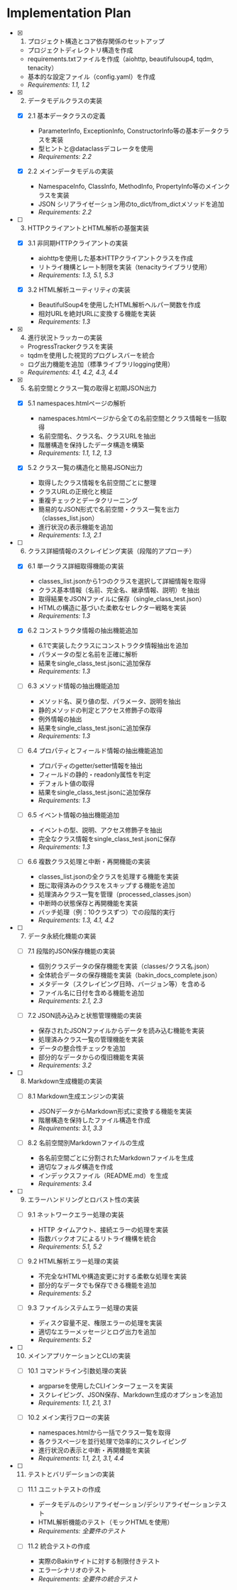 # Implementation Plan

- [x] 1. プロジェクト構造とコア依存関係のセットアップ
  - プロジェクトディレクトリ構造を作成
  - requirements.txtファイルを作成（aiohttp, beautifulsoup4, tqdm, tenacity）
  - 基本的な設定ファイル（config.yaml）を作成
  - _Requirements: 1.1, 1.2_

- [x] 2. データモデルクラスの実装
  - [x] 2.1 基本データクラスの定義
    - ParameterInfo, ExceptionInfo, ConstructorInfo等の基本データクラスを実装
    - 型ヒントと@dataclassデコレータを使用
    - _Requirements: 2.2_
  
  - [x] 2.2 メインデータモデルの実装
    - NamespaceInfo, ClassInfo, MethodInfo, PropertyInfo等のメインクラスを実装
    - JSON シリアライゼーション用のto_dict/from_dictメソッドを追加
    - _Requirements: 2.2_

- [ ] 3. HTTPクライアントとHTML解析の基盤実装
  - [x] 3.1 非同期HTTPクライアントの実装
    - aiohttpを使用した基本HTTPクライアントクラスを作成
    - リトライ機構とレート制限を実装（tenacityライブラリ使用）
    - _Requirements: 1.3, 5.1, 5.3_
  
  - [x] 3.2 HTML解析ユーティリティの実装
    - BeautifulSoup4を使用したHTML解析ヘルパー関数を作成
    - 相対URLを絶対URLに変換する機能を実装
    - _Requirements: 1.3_

- [x] 4. 進行状況トラッカーの実装
  - ProgressTrackerクラスを実装
  - tqdmを使用した視覚的プログレスバーを統合
  - ログ出力機能を追加（標準ライブラリlogging使用）
  - _Requirements: 4.1, 4.2, 4.3, 4.4_

- [x] 5. 名前空間とクラス一覧の取得と初期JSON出力
  - [x] 5.1 namespaces.htmlページの解析
    - namespaces.htmlページから全ての名前空間とクラス情報を一括取得
    - 名前空間名、クラス名、クラスURLを抽出
    - 階層構造を保持したデータ構造を構築
    - _Requirements: 1.1, 1.2, 1.3_
  
  - [x] 5.2 クラス一覧の構造化と簡易JSON出力
    - 取得したクラス情報を名前空間ごとに整理
    - クラスURLの正規化と検証
    - 重複チェックとデータクリーニング
    - 簡易的なJSON形式で名前空間・クラス一覧を出力（classes_list.json）
    - 進行状況の表示機能を追加
    - _Requirements: 1.3, 2.1_

- [ ] 6. クラス詳細情報のスクレイピング実装（段階的アプローチ）
  - [x] 6.1 単一クラス詳細取得機能の実装
    - classes_list.jsonから1つのクラスを選択して詳細情報を取得
    - クラス基本情報（名前、完全名、継承情報、説明）を抽出
    - 取得結果をJSONファイルに保存（single_class_test.json）
    - HTMLの構造に基づいた柔軟なセレクター戦略を実装
    - _Requirements: 1.3_
  
  - [x] 6.2 コンストラクタ情報の抽出機能追加
    - 6.1で実装したクラスにコンストラクタ情報抽出を追加
    - パラメータの型と名前を正確に解析
    - 結果をsingle_class_test.jsonに追加保存
    - _Requirements: 1.3_
  
  - [ ] 6.3 メソッド情報の抽出機能追加
    - メソッド名、戻り値の型、パラメータ、説明を抽出
    - 静的メソッドの判定とアクセス修飾子の取得
    - 例外情報の抽出
    - 結果をsingle_class_test.jsonに追加保存
    - _Requirements: 1.3_
  
  - [ ] 6.4 プロパティとフィールド情報の抽出機能追加
    - プロパティのgetter/setter情報を抽出
    - フィールドの静的・readonly属性を判定
    - デフォルト値の取得
    - 結果をsingle_class_test.jsonに追加保存
    - _Requirements: 1.3_
  
  - [ ] 6.5 イベント情報の抽出機能追加
    - イベントの型、説明、アクセス修飾子を抽出
    - 完全なクラス情報をsingle_class_test.jsonに保存
    - _Requirements: 1.3_
  
  - [ ] 6.6 複数クラス処理と中断・再開機能の実装
    - classes_list.jsonの全クラスを処理する機能を実装
    - 既に取得済みのクラスをスキップする機能を追加
    - 処理済みクラス一覧を管理（processed_classes.json）
    - 中断時の状態保存と再開機能を実装
    - バッチ処理（例：10クラスずつ）での段階的実行
    - _Requirements: 1.3, 4.1, 4.2_

- [ ] 7. データ永続化機能の実装
  - [ ] 7.1 段階的JSON保存機能の実装
    - 個別クラスデータの保存機能を実装（classes/クラス名.json）
    - 全体統合データの保存機能を実装（bakin_docs_complete.json）
    - メタデータ（スクレイピング日時、バージョン等）を含める
    - ファイル名に日付を含める機能を追加
    - _Requirements: 2.1, 2.3_
  
  - [ ] 7.2 JSON読み込みと状態管理機能の実装
    - 保存されたJSONファイルからデータを読み込む機能を実装
    - 処理済みクラス一覧の管理機能を実装
    - データの整合性チェックを追加
    - 部分的なデータからの復旧機能を実装
    - _Requirements: 3.2_

- [ ] 8. Markdown生成機能の実装
  - [ ] 8.1 Markdown生成エンジンの実装
    - JSONデータからMarkdown形式に変換する機能を実装
    - 階層構造を保持したファイル構造を作成
    - _Requirements: 3.1, 3.3_
  
  - [ ] 8.2 名前空間別Markdownファイルの生成
    - 各名前空間ごとに分割されたMarkdownファイルを生成
    - 適切なフォルダ構造を作成
    - インデックスファイル（README.md）を生成
    - _Requirements: 3.4_

- [ ] 9. エラーハンドリングとロバスト性の実装
  - [ ] 9.1 ネットワークエラー処理の実装
    - HTTP タイムアウト、接続エラーの処理を実装
    - 指数バックオフによるリトライ機構を統合
    - _Requirements: 5.1, 5.2_
  
  - [ ] 9.2 HTML解析エラー処理の実装
    - 不完全なHTMLや構造変更に対する柔軟な処理を実装
    - 部分的なデータでも保存できる機能を追加
    - _Requirements: 5.2_
  
  - [ ] 9.3 ファイルシステムエラー処理の実装
    - ディスク容量不足、権限エラーの処理を実装
    - 適切なエラーメッセージとログ出力を追加
    - _Requirements: 5.2_

- [ ] 10. メインアプリケーションとCLIの実装
  - [ ] 10.1 コマンドライン引数処理の実装
    - argparseを使用したCLIインターフェースを実装
    - スクレイピング、JSON保存、Markdown生成のオプションを追加
    - _Requirements: 1.1, 2.1, 3.1_
  
  - [ ] 10.2 メイン実行フローの実装
    - namespaces.htmlから一括でクラス一覧を取得
    - 各クラスページを並行処理で効率的にスクレイピング
    - 進行状況の表示と中断・再開機能を実装
    - _Requirements: 1.1, 2.1, 3.1, 4.4_

- [ ] 11. テストとバリデーションの実装
  - [ ] 11.1 ユニットテストの作成
    - データモデルのシリアライゼーション/デシリアライゼーションテスト
    - HTML解析機能のテスト（モックHTMLを使用）
    - _Requirements: 全要件のテスト_
  
  - [ ] 11.2 統合テストの作成
    - 実際のBakinサイトに対する制限付きテスト
    - エラーシナリオのテスト
    - _Requirements: 全要件の統合テスト_